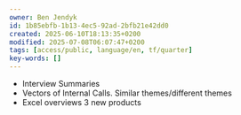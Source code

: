 ```yaml
---
owner: Ben Jendyk
id: 1b85ebfb-1b13-4ec5-92ad-2bfb21e42dd0
created: 2025-06-10T18:13:35+0200
modified: 2025-07-08T06:07:47+0200
tags: [access/public, language/en, tf/quarter]
key-words: []
---
```


- Interview Summaries
- Vectors of Internal Calls. Similar themes/different themes
- Excel overviews 3 new products

